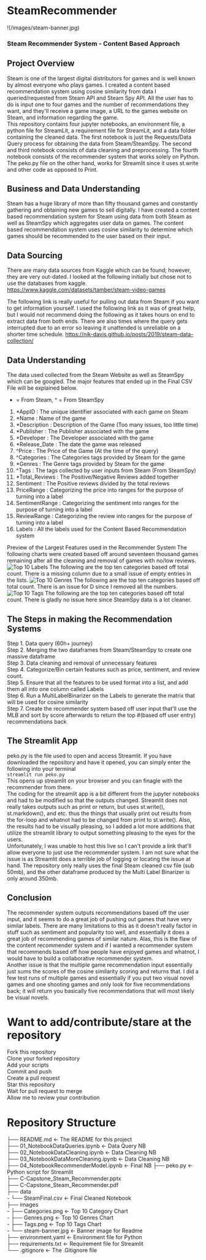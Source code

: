 # SteamRecommender
!(/images/steam-banner.jpg)
### Steam Recommender System - Content Based Approach
## Project Overview
Steam is one of the largest digital distributors for games and is well known by almost everyone who plays games. I created a content based recommendation system using cosine similarity from data I queried/requested from Steam API and Steam Spy API. All the user has to do is input one to four games and the number of recommendations they want, and they'll receive a game image, a URL to the games website on Steam, and information regarding the game.\
This repository contains four jupyter notebooks, an environment file, a python file for StreamLit, a requirement file for StreamLit, and a data folder containing the cleaned data. The first notebook is just the Requests/Data Query process for obtaining the data from Steam/SteamSpy. The second and third notebook consists of data cleaning and preprocessing. The fourth notebook consists of the recommender system that works solely on Python. The peko.py file on the other hand, works for Streamlit since it uses st.write and other code as opposed to Print. 

## Business and Data Understanding
Steam has a huge library of more than fifty thousand games and constantly gathering and obtaining new games to sell digitally. I have created a content based recommendation system for Steam using data from both Steam as well as SteamSpy which aggregates user data on games. The content based recommendation system uses cosine similarity to determine which games should be recommended to the user based on their input.

## Data Sourcing
There are many data sources from Kaggle which can be found; however, they are very out-dated.
I looked at the following initially but chose not to use the databases from kaggle.
https://www.kaggle.com/datasets/tamber/steam-video-games

The following link is really useful for pulling out data from Steam if you want to get information yourself. I used the following link as it was of great help, but I would not recommend doing the following as it takes hours on end to extract data from both ends. There are also times where the query gets interrupted due to an error so leaving it unattended is unreliable on a shorter time schedule.
https://nik-davis.github.io/posts/2019/steam-data-collection/

## Data Understanding
The data used collected from the Steam Website as well as SteamSpy which can be googled.
The major features that ended up in the Final CSV File will be explained below.
* = From Steam, ^ = From SteamSpy
1. *AppID : The unique identifier associated with each game on Steam
2. *Name : Name of the game 
3. *Description : Description of the Game (Too many issues, too little time)
4. *Publisher : The Publisher associated with the game
5. *Developer : The Developer associated with the game
6. *Release_Date : The date the game was released
7. ^Price : The Price of the Game (At the time of the query)
8. ^Categories : The Categories tags provided by Steam for the game
9. *Genres : The Genre tags provided by Steam for the game
10. ^Tags : The tags collected by user inputs from Steam (From SteamSpy)
11. *Total_Reviews : The Positive/Negative Reviews added together
12. Sentiment : The Positive reviews divided by the total reviews
13. PriceRange : Categorizing the price into ranges for the purpose of turning into a label
14. SentimentRange : Categorizing the sentiment into ranges for the purpose of turning into a label
15. ReviewRange : Categorizing the review into ranges for the purpose of turning into a label
16. Labels : All the labels used for the Content Based Recommendation system

Preview of the Largest Features used in the Recommender System
The following charts were created based off around seventeen thousand games remaining after all the cleaning and removal of games with no/low reviews.
![Top 10 Labels](/images/Categories.png)
The following are the top ten categories based off total count.
There is a missing column due to a small issue of empty entries in the lists.
![Top 10 Genres](/images/Genres.png)
The following are the top ten categories based off total count.
There is an issue for D since I removed all the numbers.
![Top 10 Tags](/images/Tags.png)
The following are the top ten categories based off total count.
There is gladly no issue here since SteamSpy data is a lot cleaner.

## The Steps in making the Recommendation Systems
Step 1. Data query (60h+ journey)\
Step 2. Merging the two dataframes from Steam/SteamSpy to create one massive dataframe\
Step 3. Data cleaning and removal of unnecessary features\
Step 4. Categorize/Bin certain features such as price, sentiment, and review count.\
Step 5. Ensure that all the features to be used format into a list, and add them all into one column called Labels\
Step 6. Run a MultiLabelBinarizer on the Labels to generate the matrix that will be used for cosine similarity\
Step 7. Create the recommender system based off user input that'll use the MLB and sort by score afterwards to return the top #(based off user entry) recommendations back

## The Streamlit App
peko.py is the file used to open and access Streamlit. If you have downloaded the repository and have it opened, you can simply enter the following into your terminal\
```streamlit run peko.py```\
This opens up streamlit on your browser and you can finagle with the recommender from there.\
The coding for the streamlit app is a bit different from the jupyter notebooks and had to be modified so that the outputs changed. Streamlit does not really takes outputs such as print or return, but uses st.write(), st.markdown(), and etc. thus the things that usually print out results from the for-loop and whatnot had to be changed from print to st.write(). Also, the results had to be visually pleasing, so I added a lot more additions that utilize the streamlit library to output something pleasing to the eyes for the users.\
Unfortunately, I was unable to host this live so I can't provide a link that'll allow everyone to just use the recommender system. I am not sure what the issue is as Streamlit does a terrible job of logging or locating the issue at hand. The repository only really uses the final Steam cleaned csv file (sub 50mb), and the other dataframe produced by the Multi Label Binarizer is only around 350mb.


## Conclusion
The recommender system outputs recommendations based off the user input, and it seems to do a great job of pushing out games that have very similar labels. There are many limitations to this as it doesn't really factor in stuff such as sentiment and popularity too well, and essentially it does a great job of recommending games of similar nature. Alas, this is the flaw of the content recommender system and if I wanted a recommender system that recommends based off how people have enjoyed games and whatnot, I would have to build a collaborative recommender system.\
Another issue is that the multiple game recommendation input essentially just sums the scores of the cosine similarity scoring and returns that. I did a few test runs of multiple games and essentially if you put two visual novel games and one shooting games and only look for five recommendations back; it will return you basically five recommendations that will most likely be visual novels.


# Want to add/contribute/stare at the repository
Fork this repository\
Clone your forked repository\
Add your scripts\
Commit and push\
Create a pull request\
Star this repository\
Wait for pull request to merge\
Allow me to review your contribution

# Repository Structure

├── README.md <- The README for this project\
├── 01_NotebookDataQueries.ipynb <- Data Query NB\
├── 02_NotebookDataCleaning.ipynb <- Data Cleaning NB\
├── 03_NotebookDataMoreCleaning.ipynb <- Data Cleaning NB\
├── 04_NotebookRecommenderModel.ipynb <- Final NB
├── peko.py <- Python script for Streamlit\
├── C-Capstone_Steam_Recommender.pptx\
├── C-Capstone_Steam_Recommender.pdf\
├── data\
    - └── SteamFinal.csv <- Final Cleaned Notebook\
├── images\
    - ├── Categories.png <- Top 10 Category Chart\
    - ├── Genres.png <- Top 10 Genres Chart\
    - ├── Tags.png <- Top 10 Tags Chart\
    - └── steam-banner.jpg <- Banner image for Readme\
├── environment.yaml <- Environment file for Python\
├── requirements.txt <- Requirement file for Streamlit\
└── .gitignore <- The .Gitignore file